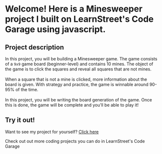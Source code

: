 
Welcome! Here is a Minesweeper project I built on LearnStreet's Code Garage using javascript.
===============================================================================================================

Project description
-------------------------

In this project, you will be building a Minesweeper game. The game consists of a <code>9x9</code> game board (beginner-level) and contains 10 mines. The object of the game is to click the squares and reveal all squares that are not mines.
<br> <br>
When a square that is not a mine is clicked, more information about the board is given. With strategy and practice, the game is winnable around 90-95% of the time. 
<br><br>
In this project, you will be writing the board generation of the game. Once this is done, the game will be complete and you'll be able to play it!

Try it out!
--------------

Want to see my project for yourself? [Click here](http://www.learnstreet.com//profile/52b0ae3076b99c0379003557?page_name=project)

Check out out more coding projects you can do in LearnStreet's Code Garage
		